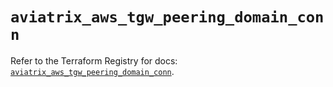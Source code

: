 # `aviatrix_aws_tgw_peering_domain_conn`

Refer to the Terraform Registry for docs: [`aviatrix_aws_tgw_peering_domain_conn`](https://registry.terraform.io/providers/aviatrixsystems/aviatrix/8.1.10/docs/resources/aws_tgw_peering_domain_conn).
